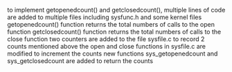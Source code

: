 to implement getopenedcount() and getclosedcount(), multiple lines of code are added to multiple files including sysfunc.h and some kernel files
getopenedcount() function returns the total numbers of calls to the open function
getclosedcount() function returns the total numbers of calls to the close function
two counters are added to the file sysfile.c to record 2 counts mentioned above
the open and close functions in sysfile.c are modified to increment the counts
new functions sys_getopenedcount and sys_getclosedcount are added to return the counts
